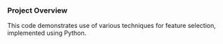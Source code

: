 ### Project Overview

 This code demonstrates use of various techniques for feature selection, implemented using Python. 


